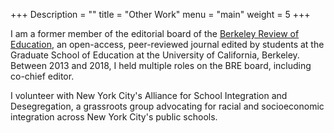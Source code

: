 +++
Description = ""
title = "Other Work"
menu = "main"
weight = 5
+++

I am a former member of the editorial board of the [Berkeley Review of Education](http://www.berkeleyreviewofeducation.com/), an open-access, peer-reviewed journal edited by students at the Graduate School of Education at the University of California, Berkeley. Between 2013 and 2018, I held multiple roles on the BRE board, including co-chief editor.

I volunteer with New York City's Alliance for School Integration and Desegregation, a grassroots group advocating for racial and socioeconomic integration across New York City's public schools.
